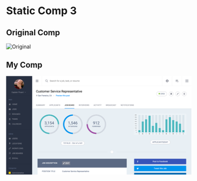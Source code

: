 # Static Comp 3

## Original Comp
![Original](/assets/photos/static-comp-challenge-3.jpg)

## My Comp
![My Version](/assets/photos/my-version.png)
